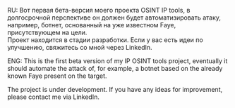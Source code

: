 

RU: 
Вот первая бета-версия моего проекта OSINT IP tools, в долгосрочной перспективе он должен будет автоматизировать атаку, например, ботнет, основанный на уже известном Faye, присутствующем на цели.  
Проект находится в стадии разработки. Если у вас есть идеи по улучшению, свяжитесь со мной через LinkedIn.  

ENG:
This is the first beta version of my IP OSINT tools project, eventually it should automate the attack of, for example, a botnet based on the already known Faye present on the target.

The project is under development. If you have any ideas for improvement, please contact me via LinkedIn.   